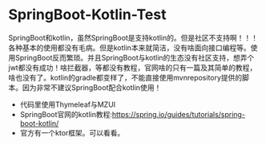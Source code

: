 # SpringBoot-Kotlin-Test
SpringBoot和kotlin，虽然SpringBoot是支持kotlin的。但是社区不支持啊！！！各种基本的使用都没有毛病。但是kotlin本来就简洁，没有啥面向接口编程等。使用SpringBoot反而繁琐。并且SpringBoot与kotlin的生态没有社区支持，想弄个jwt都没有成功！啥拦截器，等都没有教程，官网啥的只有一篇及其简单的教程，啥也没有了。kotlin的gradle都变样了，不能直接使用mvnrepository提供的脚本。因为非常不建议SpringBoot配合kotlin使用！

* 代码里使用Thymeleaf与MZUI
* SpringBoot官网的kotlin教程:https://spring.io/guides/tutorials/spring-boot-kotlin/
* 官方有一个ktor框架。可以看看。
